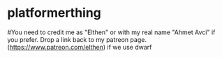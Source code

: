 # platformerthing
#You need to credit me as "Elthen" or with my real name "Ahmet Avci" if you prefer. Drop a link back to my patreon page. (https://www.patreon.com/elthen) if we use dwarf

